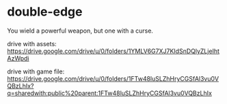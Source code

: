 
# double-edge
You wield a powerful weapon, but one with a curse.


drive with assets: https://drive.google.com/drive/u/0/folders/1YMLV6G7XJ7KIdSnDQlyZLjeIhtAzWpdi

drive with game file: https://drive.google.com/drive/u/0/folders/1FTw48luSLZhHryCGSfAl3vu0VQBzLhIx?q=sharedwith:public%20parent:1FTw48luSLZhHryCGSfAl3vu0VQBzLhIx 
